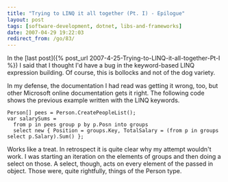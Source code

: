 ```yaml
---
title: "Trying to LINQ it all together (Pt. I) - Epilogue"
layout: post
tags: [software-development, dotnet, libs-and-frameworks]
date: 2007-04-29 19:22:03
redirect_from: /go/83/
---
```


In the [last post]({% post_url 2007-4-25-Trying-to-LINQ-it-all-together-Pt-I %}) I said that I thought I'd have a bug in the keyword-based LINQ expression building. Of course, this is bollocks and not of the dog variety.

In my defense, the documentation I had read was getting it wrong, too, but other Microsoft online documentation gets it right. The following code shows the previous example written with the LINQ keywords.

    Person[] pees = Person.CreatePeopleList();
    var salarySums =
      from p in pees group p by p.Posn into groups
      select new { Position = groups.Key, TotalSalary = (from p in groups select p.Salary).Sum() };

Works like a treat. In retrospect it is quite clear why my attempt wouldn't work. I was starting an iteration on the elements of groups and then doing a select on those. A select, though, acts on every element of the passed in object. Those were, quite rightfully, things of the Person type.